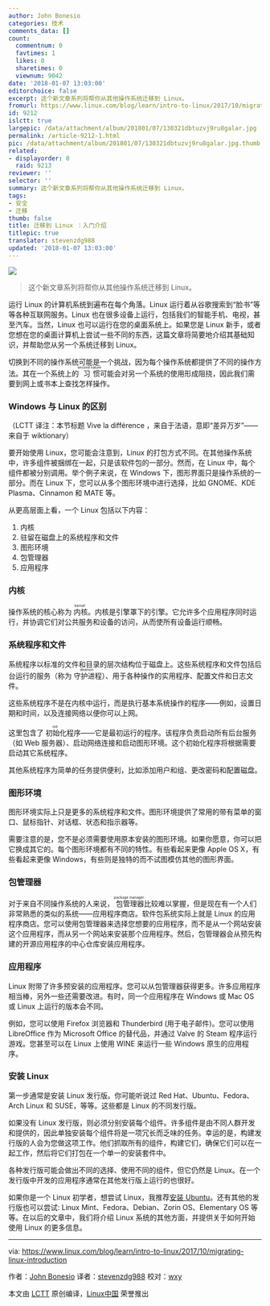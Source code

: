 ```yaml
---
author: John Bonesio
categories: 技术
comments_data: []
count:
  commentnum: 0
  favtimes: 1
  likes: 0
  sharetimes: 0
  viewnum: 9042
date: '2018-01-07 13:03:00'
editorchoice: false
excerpt: 这个新文章系列将帮你从其他操作系统迁移到 Linux。
fromurl: https://www.linux.com/blog/learn/intro-to-linux/2017/10/migrating-linux-introduction
id: 9212
islctt: true
largepic: /data/attachment/album/201801/07/130321dbtuzvj9ru8galar.jpg
permalink: /article-9212-1.html
pic: /data/attachment/album/201801/07/130321dbtuzvj9ru8galar.jpg.thumb.jpg
related:
- displayorder: 0
  raid: 9213
reviewer: ''
selector: ''
summary: 这个新文章系列将帮你从其他操作系统迁移到 Linux。
tags:
- 安全
- 迁移
thumb: false
title: 迁移到 Linux ：入门介绍
titlepic: true
translator: stevenzdg988
updated: '2018-01-07 13:03:00'
---
```


![](/data/attachment/album/201801/07/130321dbtuzvj9ru8galar.jpg)



> 
> 这个新文章系列将帮你从其他操作系统迁移到 Linux。
> 
> 
> 


运行 Linux 的计算机系统到遍布在每个角落。Linux 运行着从谷歌搜索到“脸书”等等各种互联网服务。Linux 也在很多设备上运行，包括我们的智能手机、电视，甚至汽车。当然，Linux 也可以运行在您的桌面系统上。如果您是 Linux 新手，或者您想在您的桌面计算机上尝试一些不同的东西，这篇文章将简要地介绍其基础知识，并帮助您从另一个系统迁移到 Linux。


切换到不同的操作系统可能是一个挑战，因为每个操作系统都提供了不同的操作方法。其在一个系统上的<ruby> 习惯 <rt>  second nature </rt></ruby>可能会对另一个系统的使用形成阻挠，因此我们需要到网上或书本上查找怎样操作。


### Windows 与 Linux 的区别


（LCTT 译注：本节标题 Vive la différence ，来自于法语，意即“差异万岁”——来自于 wiktionary）


要开始使用 Linux，您可能会注意到，Linux 的打包方式不同。在其他操作系统中，许多组件被捆绑在一起，只是该软件包的一部分。然而，在 Linux 中，每个组件都被分别调用。举个例子来说，在 Windows 下，图形界面只是操作系统的一部分。而在 Linux 下，您可以从多个图形环境中进行选择，比如 GNOME、KDE Plasma、Cinnamon 和 MATE 等。


从更高层面上看，一个 Linux 包括以下内容：


1. 内核
2. 驻留在磁盘上的系统程序和文件
3. 图形环境
4. 包管理器
5. 应用程序


### 内核


操作系统的核心称为<ruby> 内核 <rt>  kernel </rt></ruby>。内核是引擎罩下的引擎。它允许多个应用程序同时运行，并协调它们对公共服务和设备的访问，从而使所有设备运行顺畅。


### 系统程序和文件


系统程序以标准的文件和目录的层次结构位于磁盘上。这些系统程序和文件包括后台运行的服务（称为<ruby> 守护进程 <rt>  deamon </rt></ruby>）、用于各种操作的实用程序、配置文件和日志文件。


这些系统程序不是在内核中运行，而是执行基本系统操作的程序——例如，设置日期和时间，以及连接网络以便你可以上网。


这里包含了<ruby> 初始化 <rt>  init </rt></ruby>程序——它是最初运行的程序。该程序负责启动所有后台服务（如 Web 服务器）、启动网络连接和启动图形环境。这个初始化程序将根据需要启动其它系统程序。


其他系统程序为简单的任务提供便利，比如添加用户和组、更改密码和配置磁盘。


### 图形环境


图形环境实际上只是更多的系统程序和文件。图形环境提供了常用的带有菜单的窗口、鼠标指针、对话框、状态和指示器等。


需要注意的是，您不是必须需要使用原本安装的图形环境。如果你愿意，你可以把它换成其它的。每个图形环境都有不同的特性。有些看起来更像 Apple OS X，有些看起来更像 Windows，有些则是独特的而不试图模仿其他的图形界面。


### 包管理器


对于来自不同操作系统的人来说，<ruby> 包管理器 <rt>  package manager </rt></ruby>比较难以掌握，但是现在有一个人们非常熟悉的类似的系统——应用程序商店。软件包系统实际上就是 Linux 的应用程序商店。您可以使用包管理器来选择您想要的应用程序，而不是从一个网站安装这个应用程序，而从另一个网站来安装那个应用程序。然后，包管理器会从预先构建的开源应用程序的中心仓库安装应用程序。


### 应用程序


Linux 附带了许多预安装的应用程序。您可以从包管理器获得更多。许多应用程序相当棒，另外一些还需要改进。有时，同一个应用程序在 Windows 或 Mac OS 或 Linux 上运行的版本会不同。


例如，您可以使用 Firefox 浏览器和 Thunderbird (用于电子邮件)。您可以使用 LibreOffice 作为 Microsoft Office 的替代品，并通过 Valve 的 Steam 程序运行游戏。您甚至可以在 Linux 上使用 WINE 来运行一些 Windows 原生的应用程序。


### 安装 Linux


第一步通常是安装 Linux 发行版。你可能听说过 Red Hat、Ubuntu、Fedora、Arch Linux 和 SUSE，等等。这些都是 Linux 的不同发行版。


如果没有 Linux 发行版，则必须分别安装每个组件。许多组件是由不同人群开发和提供的，因此单独安装每个组件将是一项冗长而乏味的任务。幸运的是，构建发行版的人会为您做这项工作。他们抓取所有的组件，构建它们，确保它们可以在一起工作，然后将它们打包在一个单一的安装套件中。


各种发行版可能会做出不同的选择、使用不同的组件，但它仍然是 Linux。在一个发行版中开发的应用程序通常在其他发行版上运行的也很好。


如果你是一个 Linux 初学者，想尝试 Linux，我推荐[安装 Ubuntu](https://www.ubuntu.com/download/desktop)。还有其他的发行版也可以尝试: Linux Mint、Fedora、Debian、Zorin OS、Elementary OS 等等。在以后的文章中，我们将介绍 Linux 系统的其他方面，并提供关于如何开始使用 Linux 的更多信息。




---


via: <https://www.linux.com/blog/learn/intro-to-linux/2017/10/migrating-linux-introduction>


作者：[John Bonesio](https://www.linux.com/users/johnbonesio) 译者：[stevenzdg988](https://github.com/stevenzdg988) 校对：[wxy](https://github.com/wxy)


本文由 [LCTT](https://github.com/LCTT/TranslateProject) 原创编译，[Linux中国](https://linux.cn/) 荣誉推出
